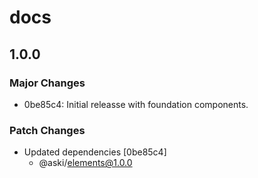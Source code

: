 # docs

## 1.0.0

### Major Changes

- 0be85c4: Initial releasse with foundation components.

### Patch Changes

- Updated dependencies [0be85c4]
  - @aski/elements@1.0.0
